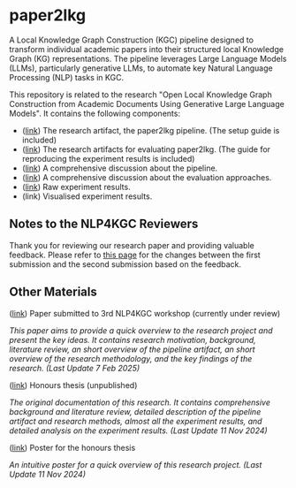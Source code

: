 # paper2lkg
A Local Knowledge Graph Construction (KGC) pipeline designed to transform individual academic papers into their structured local Knowledge Graph (KG) representations. The pipeline leverages Large Language Models (LLMs), particularly generative LLMs, to automate key Natural Language Processing (NLP) tasks in KGC.

This repository is related to the research "Open Local Knowledge Graph Construction from Academic Documents Using Generative Large Language Models". It contains the following components:
- ([link](./paper2lkg-v0/)) The research artifact, the paper2lkg pipeline. 
(The setup guide is included)
- ([link](./paper2lkg-v0-testers/)) The research artifacts for evaluating paper2lkg. (The guide for reproducing the experiment results is included)
- ([link](./documentation/pipeline-overview/)) A comprehensive discussion about the pipeline.
- ([link](./documentation/evaluation/)) A comprehensive discussion about the evaluation approaches.
- ([link](./paper2lkg-v0-testers/data/raw_results/)) Raw experiment results.
- (link) Visualised experiment results.

## Notes to the NLP4KGC Reviewers

Thank you for reviewing our research paper and providing valuable feedback. Please refer to [this page](./documentation/paper-update-notes/) for the changes between the first submission and the second submission based on the feedback.

## Other Materials

([link](./documentation/articles/(Paper)%20(ver.2025.2.7)%20Open%20Local%20Knowledge%20Graph%20Construction%20from%20Academic%20Documents%20Using%20Generative%20Large%20Language%20Models.pdf)) Paper submitted to 3rd NLP4KGC workshop (currently under review)
  
  *This paper aims to provide a quick overview to the research project and present the key ideas. It contains research motivation, background, literature review, an short overview of the pipeline artifact, an short overview of the research methodology, and the key findings of the research. (Last Update 7 Feb 2025)*

([link](./documentation/articles/(Thesis)%20(ver.2024.11.18)%20Local%20Holistic%20Knowledge%20Graph%20Construction%20From%20Academic%20Papers%20Using%20Large%20Language%20Models%20Through%20In-Context%20Learning.pdf)) Honours thesis (unpublished)

  *The original documentation of this research. It contains comprehensive background and literature review, detailed description of the pipeline artifact and research methods, almost all the experiment results, and detailed analysis on the experiment results. (Last Update 11 Nov 2024)*

([link](./documentation/articles/(Poster)%20(ver.2024.11.18)%20Local%20Holistic%20Knowledge%20Graph%20Construction%20From%20Academic%20Papers%20Using%20Large%20Language%20Models%20Through%20In-Context%20Learning.pdf)) Poster for the honours thesis

  *An intuitive poster for a quick overview of this research project. (Last Update 11 Nov 2024)*